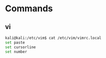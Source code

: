 # Commands
## vi

```sh
kali@kali:/etc/vim$ cat /etc/vim/vimrc.local 
set paste
set cursorline
set number
```
